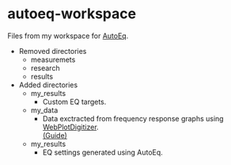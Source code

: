 # autoeq-workspace

Files from my workspace for [AutoEq](https://github.com/jaakkopasanen/AutoEq).

- Removed directories
  - measuremets
  - research
  - results
- Added directories
  - my_results
    - Custom EQ targets.
  - my_data
    - Data exctracted from frequency response graphs using [WebPlotDigitizer](https://apps.automeris.io/wpd/). </br>
    [(Guide)](https://medium.com/@jaakkopasanen/make-your-headphones-sound-supreme-1cbd567832a9)
  - my_results
    - EQ settings generated using AutoEq.

